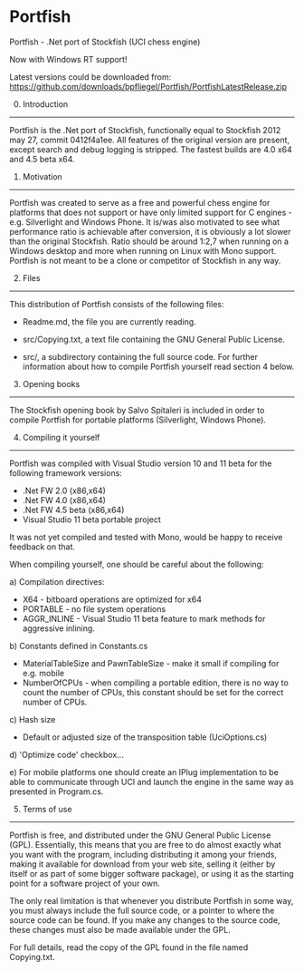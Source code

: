 Portfish
========

Portfish - .Net port of Stockfish (UCI chess engine)

Now with Windows RT support!

Latest versions could be downloaded from: https://github.com/downloads/bpfliegel/Portfish/PortfishLatestRelease.zip

0. Introduction
---------------

Portfish is the .Net port of Stockfish, functionally equal to Stockfish 2012 may 27, commit 0412f4a1ee.
All features of the original version are present, except search and debug logging is stripped.
The fastest builds are 4.0 x64 and 4.5 beta x64.


1. Motivation
---------------

Portfish was created to serve as a free and powerful chess engine for platforms that does not support
or have only limited support for C engines - e.g. Silverlight and Windows Phone.
It is/was also motivated to see what performance ratio is achievable after conversion, it is obviously
a lot slower than the original Stockfish. Ratio should be around 1:2,7 when running on a Windows desktop
and more when running on Linux with Mono support.
Portfish is not meant to be a clone or competitor of Stockfish in any way.


2. Files
--------

This distribution of Portfish consists of the following files:

  * Readme.md, the file you are currently reading.

  * src/Copying.txt, a text file containing the GNU General Public
    License.

  * src/, a subdirectory containing the full source code.
    For further information about how to compile Portfish yourself
    read section 4 below.


3. Opening books
----------------

The Stockfish opening book by Salvo Spitaleri is included in order to compile
Portfish for portable platforms (Silverlight, Windows Phone).


4. Compiling it yourself
------------------------

Portfish was compiled with Visual Studio version 10 and 11 beta for the following framework versions:
- .Net FW 2.0 (x86,x64)
- .Net FW 4.0 (x86,x64)
- .Net FW 4.5 beta (x86,x64)
- Visual Studio 11 beta portable project

It was not yet compiled and tested with Mono, would be happy to receive feedback on that.

When compiling yourself, one should be careful about the following:

a) Compilation directives:
- X64 - bitboard operations are optimized for x64
- PORTABLE - no file system operations
- AGGR_INLINE - Visual Studio 11 beta feature to mark methods for aggressive inlining.

b) Constants defined in Constants.cs
- MaterialTableSize and PawnTableSize - make it small if compiling for e.g. mobile
- NumberOfCPUs - when compiling a portable edition, there is no way to count the number of CPUs,
this constant should be set for the correct number of CPUs.

c) Hash size
- Default or adjusted size of the transposition table (UciOptions.cs)

d) 'Optimize code' checkbox...

e) For mobile platforms one should create an IPlug implementation to be able
to communicate through UCI and launch the engine in the same way as presented
in Program.cs.


5. Terms of use
---------------

Portfish is free, and distributed under the GNU General Public License
(GPL). Essentially, this means that you are free to do almost exactly
what you want with the program, including distributing it among your
friends, making it available for download from your web site, selling
it (either by itself or as part of some bigger software package), or
using it as the starting point for a software project of your own.

The only real limitation is that whenever you distribute Portfish in
some way, you must always include the full source code, or a pointer
to where the source code can be found. If you make any changes to the
source code, these changes must also be made available under the GPL.

For full details, read the copy of the GPL found in the file named
Copying.txt.